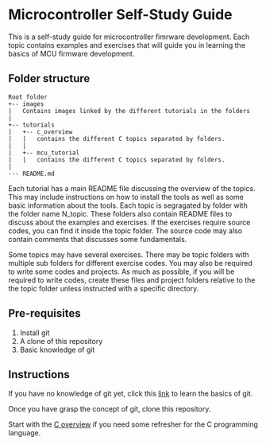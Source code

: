 # Microcontroller Self-Study Guide

This is a self-study guide for microcontroller fimrware development. Each topic contains examples and exercises that will guide you in learning the basics of MCU firmware development.

## Folder structure
```
Root folder
+-- images
|   Contains images linked by the different tutorials in the folders
|
+-- tutorials
|   +-- c_overview
|   |   contains the different C topics separated by folders.
|   |
|   +-- mcu_tutorial
|   |   contains the different C topics separated by folders.
|
--- README.md
```

Each tutorial has a main README file discussing the overview of the topics. This may include instructions on how to install the tools as well as some basic information about the tools. Each topic is segragated by folder with the folder name N_topic. These folders also contain README files to discuss about the examples and exercises. If the exercises require source codes, you can find it inside the topic folder. The source code may also contain comments that discusses some fundamentals.  

Some topics may have several exercises. There may be topic folders with multiple sub folders for different exercise codes. You may also be required to write some codes and projects. As much as possible, if you will be required to write codes, create these files and project folders relative to the the topic folder unless instructed with a specific directory.

## Pre-requisites
1. Install git
2. A clone of this repository
3. Basic knowledge of git

## Instructions
If you have no knowledge of git yet, click this [link](https://www.freecodecamp.org/news/learn-the-basics-of-git-in-under-10-minutes-da548267cc91/) to learn the basics of git.

Once you have grasp the concept of git, clone this repository. 

Start with the [C overview](tutorials/c_overview/README.md) if you need some refresher for the C programming language.